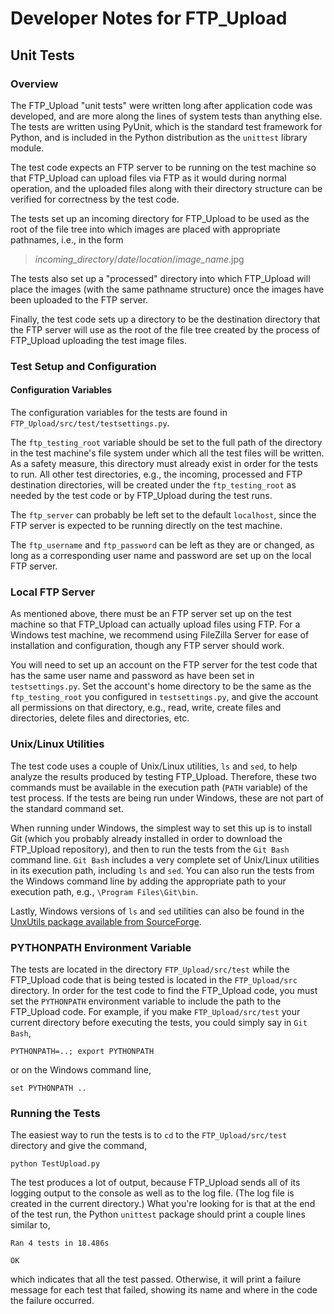 # Developer Notes for FTP_Upload #
## Unit Tests ##
### Overview ###

The FTP_Upload "unit tests" were written long after application 
code was developed, and are more along the lines of system tests 
than anything else.  The tests are written using PyUnit, which is the
standard test framework for Python, and is included in the Python
distribution as the `unittest` library module.

The test code expects an FTP server to be running on the test
machine so that FTP_Upload can upload files via FTP as it would
during normal operation, and the uploaded files along with their 
directory structure can be verified for correctness by the test code.

The tests set up an incoming directory for FTP_Upload to be used
as the root of the file tree into which 
images are placed with appropriate pathnames, i.e., in the form

>
>*incoming_directory*/*date*/*location*/*image_name*.jpg
> 

The tests also set up a "processed" directory into which 
FTP_Upload will place the images (with the same pathname
structure) once the images have been uploaded to the FTP server.

Finally, the test code sets up a directory to be the destination
directory that the FTP server will use as the root of the file
tree created by the process of FTP_Upload uploading the test
image files.

### Test Setup and Configuration ###

#### Configuration Variables ####

The configuration variables for the tests are found in 
`FTP_Upload/src/test/testsettings.py`.

The `ftp_testing_root` variable should be set to the full
path of the directory in the test machine's file system under
which all the test files will be written.  As a safety measure,
this directory must already exist 
in order for the tests to run. All other test directories, e.g.,
the incoming, processed and FTP destination directories, will be
created under the `ftp_testing_root` as needed by the test code or 
by FTP_Upload during the test runs.

The `ftp_server` can probably be left set to the default `localhost`,
since the FTP server is expected to be running directly on the test
machine.

The `ftp_username` and `ftp_password` can be left as they are or
changed, as long as a corresponding user name and password are set
up on the local FTP server.

### Local FTP Server ###

As mentioned above, there must be an FTP server set up on the test
machine so that FTP_Upload can actually upload files using FTP.
For a Windows test machine, we recommend using FileZilla Server
for ease of installation and configuration, though
any FTP server should work.

You will need to set up an account on the FTP server for the test code
that has the same user name and password as have been set in 
`testsettings.py`.  Set the account's home directory to be the same as
the `ftp_testing_root` you configured in `testsettings.py`, and give
the account all permissions on that directory, e.g., read, write,
create files and directories, delete files and directories, etc.

### Unix/Linux Utilities ###

The test code uses a couple of Unix/Linux utilities, `ls` and `sed`, 
to help analyze the results produced by testing FTP_Upload.
Therefore, these two commands must be available in the execution path 
(`PATH` variable) of the test process.  If the tests are being run
under Windows, these are not part of the standard command set.

When running under Windows, the simplest way to set this up is
to install Git (which you probably already installed in order to 
download the FTP_Upload repository), and then to run the tests from the
`Git Bash` command line.  `Git Bash` includes a very complete set of
Unix/Linux utilities in its execution path, including `ls` and `sed`.
You can also run the tests
from the Windows command line by adding the appropriate path to your
execution path, e.g., `\Program Files\Git\bin`.

Lastly, Windows versions of `ls` and `sed` utilities can also be found in the 
[UnxUtils package available from SourceForge](unxutils.sourceforge.net).

### PYTHONPATH Environment Variable ###

The tests are located in the directory `FTP_Upload/src/test` 
while the FTP_Upload
code that is being tested is located in the `FTP_Upload/src` directory.
In order for the test code to find the FTP_Upload code, you must set
the `PYTHONPATH` environment variable to include the path to the 
FTP_Upload code.  For example, if you make `FTP_Upload/src/test` 
your current
directory before executing the tests, 
you could simply say in `Git Bash`,

	PYTHONPATH=..; export PYTHONPATH

or on the Windows command line,

	set PYTHONPATH ..

### Running the Tests ###

The easiest way to run the tests is to `cd` to the `FTP_Upload/src/test` directory and
give the command,

	python TestUpload.py

The test produces a lot of output, because FTP_Upload sends all of its
logging output to the console as well as to the log file.  (The log
file is created in the current directory.)  What you're looking for is
that at the end of the test run, the Python `unittest` package should
print a couple lines similar to,

	Ran 4 tests in 18.486s
	
	OK

which indicates that all the test passed.  Otherwise, it will print
a failure message for each test that failed, showing its name and
where in the code the failure occurred.  